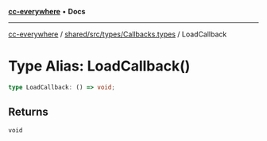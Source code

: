 [**cc-everywhere**](../../../../../index.md) • **Docs**

***

[cc-everywhere](../../../../../index.md) / [shared/src/types/Callbacks.types](../index.md) / LoadCallback

# Type Alias: LoadCallback()

```ts
type LoadCallback: () => void;
```

## Returns

`void`
